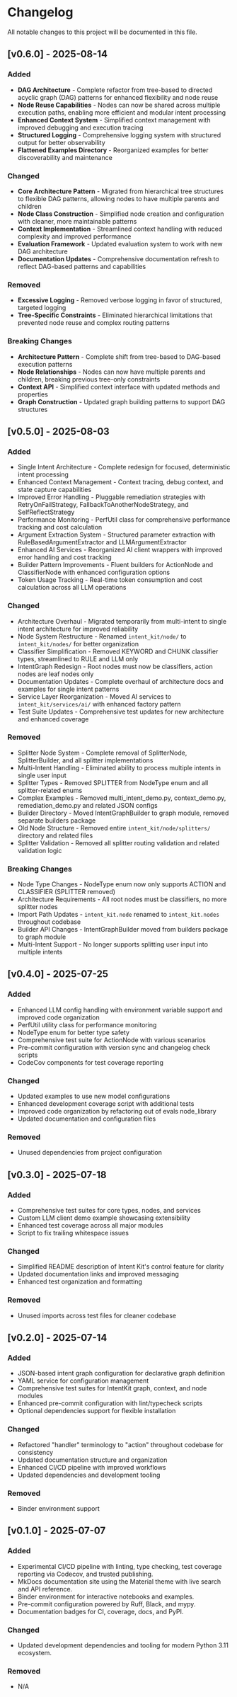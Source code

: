 # Changelog

All notable changes to this project will be documented in this file.

## [v0.6.0] - 2025-08-14

### Added
- **DAG Architecture** - Complete refactor from tree-based to directed acyclic graph (DAG) patterns for enhanced flexibility and node reuse
- **Node Reuse Capabilities** - Nodes can now be shared across multiple execution paths, enabling more efficient and modular intent processing
- **Enhanced Context System** - Simplified context management with improved debugging and execution tracing
- **Structured Logging** - Comprehensive logging system with structured output for better observability
- **Flattened Examples Directory** - Reorganized examples for better discoverability and maintenance

### Changed
- **Core Architecture Pattern** - Migrated from hierarchical tree structures to flexible DAG patterns, allowing nodes to have multiple parents and children
- **Node Class Construction** - Simplified node creation and configuration with cleaner, more maintainable patterns
- **Context Implementation** - Streamlined context handling with reduced complexity and improved performance
- **Evaluation Framework** - Updated evaluation system to work with new DAG architecture
- **Documentation Updates** - Comprehensive documentation refresh to reflect DAG-based patterns and capabilities

### Removed
- **Excessive Logging** - Removed verbose logging in favor of structured, targeted logging
- **Tree-Specific Constraints** - Eliminated hierarchical limitations that prevented node reuse and complex routing patterns

### Breaking Changes
- **Architecture Pattern** - Complete shift from tree-based to DAG-based execution patterns
- **Node Relationships** - Nodes can now have multiple parents and children, breaking previous tree-only constraints
- **Context API** - Simplified context interface with updated methods and properties
- **Graph Construction** - Updated graph building patterns to support DAG structures

## [v0.5.0] - 2025-08-03

### Added
- Single Intent Architecture - Complete redesign for focused, deterministic intent processing
- Enhanced Context Management - Context tracing, debug context, and state capture capabilities
- Improved Error Handling - Pluggable remediation strategies with RetryOnFailStrategy, FallbackToAnotherNodeStrategy, and SelfReflectStrategy
- Performance Monitoring - PerfUtil class for comprehensive performance tracking and cost calculation
- Argument Extraction System - Structured parameter extraction with RuleBasedArgumentExtractor and LLMArgumentExtractor
- Enhanced AI Services - Reorganized AI client wrappers with improved error handling and cost tracking
- Builder Pattern Improvements - Fluent builders for ActionNode and ClassifierNode with enhanced configuration options
- Token Usage Tracking - Real-time token consumption and cost calculation across all LLM operations

### Changed
- Architecture Overhaul - Migrated temporarily from multi-intent to single intent architecture for improved reliability
- Node System Restructure - Renamed `intent_kit/node/` to `intent_kit/nodes/` for better organization
- Classifier Simplification - Removed KEYWORD and CHUNK classifier types, streamlined to RULE and LLM only
- IntentGraph Redesign - Root nodes must now be classifiers, action nodes are leaf nodes only
- Documentation Updates - Complete overhaul of architecture docs and examples for single intent patterns
- Service Layer Reorganization - Moved AI services to `intent_kit/services/ai/` with enhanced factory pattern
- Test Suite Updates - Comprehensive test updates for new architecture and enhanced coverage

### Removed
- Splitter Node System - Complete removal of SplitterNode, SplitterBuilder, and all splitter implementations
- Multi-Intent Handling - Eliminated ability to process multiple intents in single user input
- Splitter Types - Removed SPLITTER from NodeType enum and all splitter-related enums
- Complex Examples - Removed multi_intent_demo.py, context_demo.py, remediation_demo.py and related JSON configs
- Builder Directory - Moved IntentGraphBuilder to graph module, removed separate builders package
- Old Node Structure - Removed entire `intent_kit/node/splitters/` directory and related files
- Splitter Validation - Removed all splitter routing validation and related validation logic

### Breaking Changes
- Node Type Changes - NodeType enum now only supports ACTION and CLASSIFIER (SPLITTER removed)
- Architecture Requirements - All root nodes must be classifiers, no more splitter nodes
- Import Path Updates - `intent_kit.node` renamed to `intent_kit.nodes` throughout codebase
- Builder API Changes - IntentGraphBuilder moved from builders package to graph module
- Multi-Intent Support - No longer supports splitting user input into multiple intents

## [v0.4.0] - 2025-07-25

### Added
- Enhanced LLM config handling with environment variable support and improved code organization
- PerfUtil utility class for performance monitoring
- NodeType enum for better type safety
- Comprehensive test suite for ActionNode with various scenarios
- Pre-commit configuration with version sync and changelog check scripts
- CodeCov components for test coverage reporting

### Changed
- Updated examples to use new model configurations
- Enhanced development coverage script with additional tests
- Improved code organization by refactoring out of evals node_library
- Updated documentation and configuration files

### Removed
- Unused dependencies from project configuration

## [v0.3.0] - 2025-07-18

### Added
- Comprehensive test suites for core types, nodes, and services
- Custom LLM client demo example showcasing extensibility
- Enhanced test coverage across all major modules
- Script to fix trailing whitespace issues

### Changed
- Simplified README description of Intent Kit's control feature for clarity
- Updated documentation links and improved messaging
- Enhanced test organization and formatting

### Removed
- Unused imports across test files for cleaner codebase

## [v0.2.0] - 2025-07-14

### Added
- JSON-based intent graph configuration for declarative graph definition
- YAML service for configuration management
- Comprehensive test suites for IntentKit graph, context, and node modules
- Enhanced pre-commit configuration with lint/typecheck scripts
- Optional dependencies support for flexible installation

### Changed
- Refactored "handler" terminology to "action" throughout codebase for consistency
- Updated documentation structure and organization
- Enhanced CI/CD pipeline with improved workflows
- Updated dependencies and development tooling

### Removed
- Binder environment support

## [v0.1.0] - 2025-07-07

### Added
- Experimental CI/CD pipeline with linting, type checking, test coverage reporting via Codecov, and trusted publishing.
- MkDocs documentation site using the Material theme with live search and API reference.
- Binder environment for interactive notebooks and examples.
- Pre-commit configuration powered by Ruff, Black, and mypy.
- Documentation badges for CI, coverage, docs, and PyPI.

### Changed
- Updated development dependencies and tooling for modern Python 3.11 ecosystem.

### Removed
- N/A
